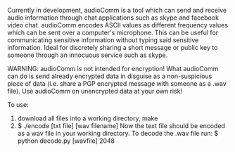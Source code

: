 Currently in development, audioComm is a tool which can send and receive audio information through chat applications such as skype and facebook video chat. audioComm encodes ASCII values as different frequency values which can be sent over a computer's microphone. This can be useful for communicating sensitive information without typing said sensitive information. Ideal for discretely sharing a short message or public key to someone through an innocuous service such as skype.

WARNING: audioComm is not intended for encryption! What audioComm can do is send already encrypted data in disguise as a non-suspicious piece of data (i.e. share a PGP encrypted message with someone as a .wav file). Use audioComm on unencrypted data at your own risk!

To use:
1) download all files into a working directory, make
2) $ ./encode [txt file] [wav filename]
Now the text file should be encoded as a wav file in your working directory.
To decode the .wav file run:
$ python decode.py [wavfile] 2048

